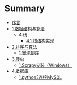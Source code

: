 # Summary

* [序言](README.md)
* [1.数据结构与算法](1shu-ju-jie-gou-yu-suan-fa.md)
  * 4.栈
    * [4.1 栈结构实现](1shu-ju-jie-gou-yu-suan-fa/41-zhan-jie-gou-shi-xian.md)
* [2.排序与算法](2pai-xu-yu-suan-fa.md)
  * [1.冒泡排序](2pai-xu-yu-suan-fa/1mao-pao-pai-xu.md)
* [3.爬虫](3pa-chong.md)
  * [1.Scrapy安装（Windows）](3pa-chong/1scrapyan-zhuang-ff08-windows.md)
* 4.数据库
  * [1.python3连接MySQL](1python3lian-jie-mysql.md)

